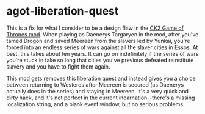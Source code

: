 # agot-liberation-quest

This is a fix for what I consider to be a design flaw in the [CK2 Game of Thrones mod][1]. When playing as
Daenerys Targaryen in the mod, after you've tamed Drogon and saved Meereen from the slavers led by Yunkai,
you're forced into an endless series of wars against all the slaver cities in Essos. At best, this takes
about ten years. It can go on indefinitely if the series of wars you're stuck in take so long that cities
you've previous defeated reinstitute slavery and you have to fight them again.

This mod gets removes this liberation quest and instead gives you a choice between returning to Westeros
after Meereen is secured (as Daenerys actually does in the series) and staying in Meereen. It's a very quick
and dirty hack, and it's not perfect in the current incarnation--there's a missing localization string, and
a blank event window, but no serious problems.


[1]: http://agotcitadel.boards.net
